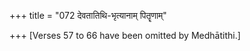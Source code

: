 +++
title = "072 देवतातिथि-भृत्यानाम् पितॄणाम्"

+++
\[Verses 57 to 66 have been omitted by Medhātithi.\]


